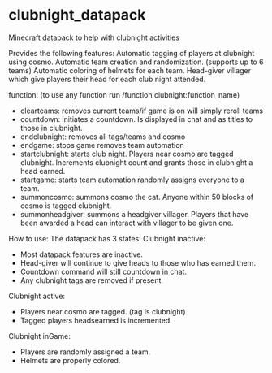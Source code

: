 # clubnight_datapack
Minecraft datapack to help with clubnight activities

Provides the following features:
Automatic tagging of players at clubnight using cosmo. 
Automatic team creation and randomization. (supports up to 6 teams)
Automatic coloring of helmets for each team.
Head-giver villager which give players their head for each club night attended. 


function: (to use any function run /function clubnight:function_name)
* clearteams: removes current teams/if game is on will simply reroll teams
* countdown: initiates a countdown. Is displayed in chat and as titles to those in clubnight.
* endclubnight: removes all tags/teams and cosmo
* endgame: stops game removes team automation
* startclubnight: starts club night. Players near cosmo are tagged clubnight. Increments clubnight count and grants those in clubnight a head earned. 
* startgame: starts team automation randomly assigns everyone to a team. 
* summoncosmo: summons cosmo the cat. Anyone within 50 blocks of cosmo is tagged clubnight.
* summonheadgiver: summons a headgiver villager. Players that have been awarded a head can interact with villager to be given one.

How to use:
The datapack has 3 states:
Clubnight inactive: 
 * Most datapack features are inactive. 
 * Head-giver will continue to give heads to those who has earned them. 
 * Countdown command will still countdown in chat.
 * Any clubnight tags are removed if present.
 
Clubnight active:
 * Players near cosmo are tagged. (tag is clubnight)
 * Tagged players headsearned is incremented.
 
Clubnight inGame:
 * Players are randomly assigned a team.
 * Helmets are properly colored.
